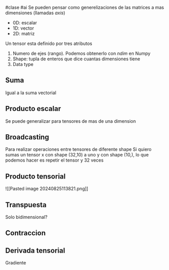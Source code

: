 #clase #ai 
Se pueden pensar como generelizaciones de las matrices a mas dimensiones (llamadas *axis*)
- 0D: escalar
- 1D: vector
- 2D: matriz

Un tensor esta definido por tres atributos
1. Numero de ejes (rango). Podemos obtenerlo con *ndim* en Numpy
2. Shape: tupla de enteros que dice cuantas dimensiones tiene
3. Data type
## Suma
Igual a la suma vectorial

## Producto escalar
Se puede generalizar para tensores de mas de una dimension

## Broadcasting
Para realizar operaciones entre tensores de diferente shape
Si quiero sumas un tensor x con shape (32,10) a uno y con shape (10,), lo que podemos hacer es repetir el tensor y 32 veces

## Producto tensorial
![[Pasted image 20240825113821.png]]
## Transpuesta
Solo bidimensional?

## Contraccion

## Derivada tensorial
Gradiente